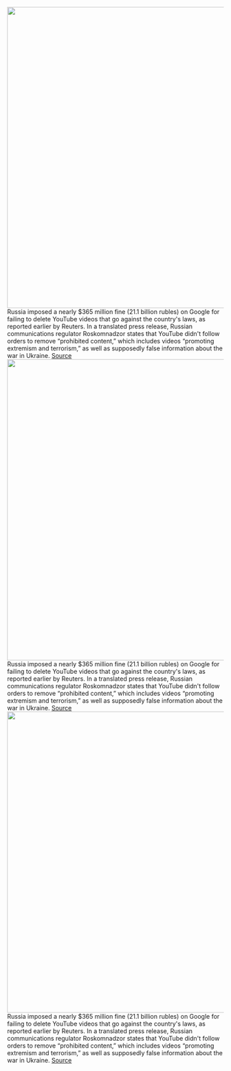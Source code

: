 <img src='https://cdn.vox-cdn.com/thumbor/PxKklvt3G_zhQwALPMUYXYWNF-Q=/0x0:2040x1360/1200x800/filters:focal(857x517:1183x843)/cdn.vox-cdn.com/uploads/chorus_image/image/71149955/wjoel_1777_180403_youtube_005.0.jpg' width='700px' /><br/>
Russia imposed a nearly $365 million fine (21.1 billion rubles) on Google for failing to delete YouTube videos that go against the country's laws, as reported earlier by Reuters. In a translated press release, Russian communications regulator Roskomnadzor states that YouTube didn't follow orders to remove “prohibited content,” which includes videos “promoting extremism and terrorism,” as well as supposedly false information about the war in Ukraine.
<a href='https://www.theverge.com/2022/7/18/23268978/google-russia-fine-360-million-youtube-videos-prohibited-content-ukraine-war'> Source <a/><img src='https://cdn.vox-cdn.com/thumbor/PxKklvt3G_zhQwALPMUYXYWNF-Q=/0x0:2040x1360/1200x800/filters:focal(857x517:1183x843)/cdn.vox-cdn.com/uploads/chorus_image/image/71149955/wjoel_1777_180403_youtube_005.0.jpg' width='700px' /><br/>
Russia imposed a nearly $365 million fine (21.1 billion rubles) on Google for failing to delete YouTube videos that go against the country's laws, as reported earlier by Reuters. In a translated press release, Russian communications regulator Roskomnadzor states that YouTube didn't follow orders to remove “prohibited content,” which includes videos “promoting extremism and terrorism,” as well as supposedly false information about the war in Ukraine.
<a href='https://www.theverge.com/2022/7/18/23268978/google-russia-fine-360-million-youtube-videos-prohibited-content-ukraine-war'> Source <a/><img src='https://cdn.vox-cdn.com/thumbor/PxKklvt3G_zhQwALPMUYXYWNF-Q=/0x0:2040x1360/1200x800/filters:focal(857x517:1183x843)/cdn.vox-cdn.com/uploads/chorus_image/image/71149955/wjoel_1777_180403_youtube_005.0.jpg' width='700px' /><br/>
Russia imposed a nearly $365 million fine (21.1 billion rubles) on Google for failing to delete YouTube videos that go against the country's laws, as reported earlier by Reuters. In a translated press release, Russian communications regulator Roskomnadzor states that YouTube didn't follow orders to remove “prohibited content,” which includes videos “promoting extremism and terrorism,” as well as supposedly false information about the war in Ukraine.
<a href='https://www.theverge.com/2022/7/18/23268978/google-russia-fine-360-million-youtube-videos-prohibited-content-ukraine-war'> Source <a/>